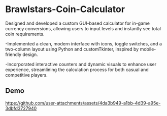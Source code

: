 # Brawlstars-Coin-Calculator
Designed and developed a custom GUI-based calculator for in-game currency conversions, allowing users to input levels and instantly see total coin requirements.

-Implemented a clean, modern interface with icons, toggle switches, and a two-column layout using Python and customTkinter, inspired by mobile-friendly design.

-Incorporated interactive counters and dynamic visuals to enhance user experience, streamlining the calculation process for both casual and competitive players.

## Demo
https://github.com/user-attachments/assets/4da3b949-a1bb-4d39-a95e-3dbfd3727940 

